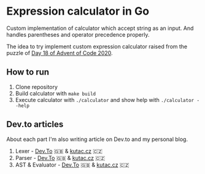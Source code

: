 # Expression calculator in Go

Custom implementation of calculator which accept string as an input. And handles parentheses and operator precedence properly.

The idea to try implement custom expression calculator raised from the puzzle of [Day 18 of Advent of Code 2020](https://github.com/arxeiss/advent-of-code-2020/tree/master/day18).

## How to run

1. Clone repository
1. Build calculator with `make build`
1. Execute calculator with `./calculator` and show help with `./calculator --help`

## Dev.to articles

About each part I'm also writing article on Dev.to and my personal blog.

1. Lexer - [Dev.To](https://dev.to/arxeiss/lexer-expression-calculator-3j9p) 🇬🇧  & [kutac.cz](https://www.kutac.cz/pocitace-a-internety/lexer-1-dil-vlastni-kalkulacky-s-vyrazy) 🇨🇿
1. Parser - [Dev.To](https://dev.to/arxeiss/shunting-yard-parser-expression-calculator-cik) 🇬🇧  & [kutac.cz](https://www.kutac.cz/pocitace-a-internety/shunting-yard-algoritmus-2-dil-vlastni-kalkulacky) 🇨🇿
1. AST & Evaluator - [Dev.To](https://dev.to/arxeiss/ast-evaluator-expression-calculator-1cdg) 🇬🇧  & [kutac.cz](https://www.kutac.cz/pocitace-a-internety/evaluator-ast-3-dil-vlastni-kalkulacky) 🇨🇿
